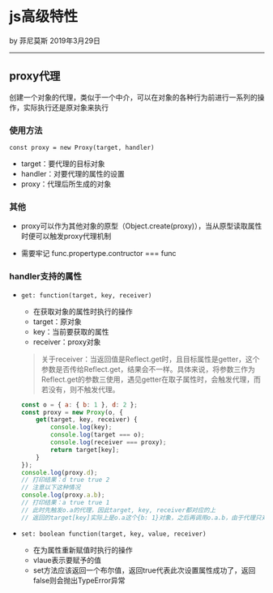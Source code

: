 

# js高级特性

by 菲尼莫斯  2019年3月29日

---

## proxy代理

创建一个对象的代理，类似于一个中介，可以在对象的各种行为前进行一系列的操作，实际执行还是原对象来执行

### 使用方法

`const proxy = new Proxy(target, handler)`

* target：要代理的目标对象
* handler：对要代理的属性的设置
* proxy：代理后所生成的对象

### 其他

* proxy可以作为其他对象的原型（Object.create(proxy)），当从原型读取属性时便可以触发proxy代理机制

* 需要牢记 func.propertype.contructor === func

### handler支持的属性

* `get: function(target, key, receiver)`
    * 在获取对象的属性时执行的操作
    * target：原对象
    * key：当前要获取的属性
    * receiver：proxy对象
    > 关于receiver：当返回值是Reflect.get时，且目标属性是getter，这个参数是否传给Reflect.get，结果会不一样。具体来说，将参数三作为Reflect.get的参数三使用，遇见getter在取子属性时，会触发代理，而若没有，则不触发代理。

    ```js
    const o = { a: { b: 1 }, d: 2 };
    const proxy = new Proxy(o, {
        get(target, key, receiver) {
            console.log(key);
            console.log(target === o);
            console.log(receiver === proxy);
            return target[key];
        }
    });
    console.log(proxy.d);
    // 打印结果：d true true 2
    // 注意以下这种情况
    console.log(proxy.a.b);
    // 打印结果：a true true 1
    // 此时先触发o.a的代理，因此target, key, receiver都对应的上
    // 返回的target[key]实际上是o.a这个{b: 1}对象，之后再调用o.a.b，由于代理只对第一层对象生效，因此无法将b也代理
    ```

* `set: boolean function(target, key, value, receiver)`
    * 在为属性重新赋值时执行的操作
    * vlaue表示要赋予的值
    * set方法应该返回一个布尔值，返回true代表此次设置属性成功了，返回false则会抛出TypeError异常


